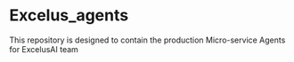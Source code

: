 # Excelus_agents

This repository is designed to contain the production Micro-service Agents for ExcelusAI team